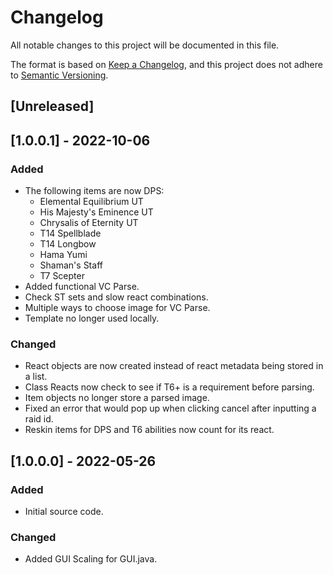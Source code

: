 # Changelog
All notable changes to this project will be documented in this file.

The format is based on [Keep a Changelog](https://keepachangelog.com/en/1.0.0/),
and this project does not adhere to [Semantic Versioning](https://semver.org/spec/v2.0.0.html).

## [Unreleased]


## [1.0.0.1] - 2022-10-06
### Added
- The following items are now DPS:
    - Elemental Equilibrium UT
    - His Majesty's Eminence UT
    - Chrysalis of Eternity UT
    - T14 Spellblade
    - T14 Longbow
    - Hama Yumi
    - Shaman's Staff
    - T7 Scepter
- Added functional VC Parse.
- Check ST sets and slow react combinations.
- Multiple ways to choose image for VC Parse.
- Template no longer used locally.

### Changed
- React objects are now created instead of react metadata being stored in a list.
- Class Reacts now check to see if T6+ is a requirement before parsing.
- Item objects no longer store a parsed image.
- Fixed an error that would pop up when clicking cancel after inputting a raid id. 
- Reskin items for DPS and T6 abilities now count for its react.

## [1.0.0.0] - 2022-05-26
### Added
- Initial source code.

### Changed
- Added GUI Scaling for GUI.java.
